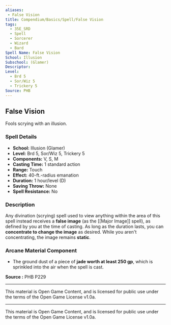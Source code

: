 ```yaml
---
aliases:
 - False Vision
title: Compendium/Basics/Spell/False Vision
tags:
  - 35E_SRD
  - Spell
  - Sorcerer
  - Wizard
  - Bard
Spell Name: False Vision
School: Illusion
Subschool: (Glamer)
Descriptor: 
Level:
  - Brd 5
  - Sor/Wiz 5
  - Trickery 5
Source: PHB
---
```


## False Vision

Fools scrying with an illusion.

### Spell Details

- **School:** Illusion (Glamer)  
- **Level:** Brd 5, Sor/Wiz 5, Trickery 5  
- **Components:** V, S, M  
- **Casting Time:** 1 standard action  
- **Range:** Touch  
- **Effect:** 40-ft.-radius emanation  
- **Duration:** 1 hour/level (D)  
- **Saving Throw:** None  
- **Spell Resistance:** No  

### Description

Any divination (scrying) spell used to view anything within the area of this spell instead receives a **false image** (as the [[Major Image]] spell), as defined by you at the time of casting. As long as the duration lasts, you can **concentrate to change the image** as desired. While you aren't concentrating, the image remains **static**.

### Arcane Material Component

- The ground dust of a piece of **jade worth at least 250 gp**, which is sprinkled into the air when the spell is cast.


**Source :** PHB P229

---

This material is Open Game Content, and is licensed for public use under  
the terms of the Open Game License v1.0a.

---

This material is Open Game Content, and is licensed for public use under the terms of the Open Game License v1.0a.
